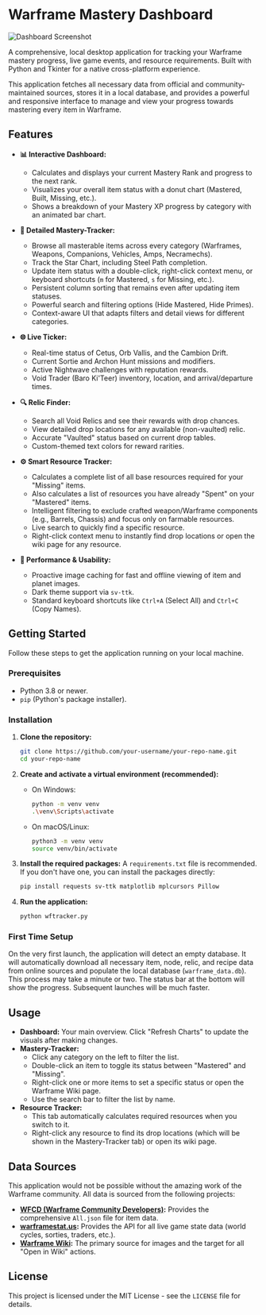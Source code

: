 # Warframe Mastery Dashboard

![Dashboard Screenshot](./path/to/your/screenshot.png) <!-- Replace this with a link to a good screenshot of your app's dashboard -->

A comprehensive, local desktop application for tracking your Warframe mastery progress, live game events, and resource requirements. Built with Python and Tkinter for a native cross-platform experience.

This application fetches all necessary data from official and community-maintained sources, stores it in a local database, and provides a powerful and responsive interface to manage and view your progress towards mastering every item in Warframe.

## Features

-   **📊 Interactive Dashboard:**
    -   Calculates and displays your current Mastery Rank and progress to the next rank.
    -   Visualizes your overall item status with a donut chart (Mastered, Built, Missing, etc.).
    -   Shows a breakdown of your Mastery XP progress by category with an animated bar chart.

-   **📝 Detailed Mastery-Tracker:**
    -   Browse all masterable items across every category (Warframes, Weapons, Companions, Vehicles, Amps, Necramechs).
    -   Track the Star Chart, including Steel Path completion.
    -   Update item status with a double-click, right-click context menu, or keyboard shortcuts (`m` for Mastered, `s` for Missing, etc.).
    -   Persistent column sorting that remains even after updating item statuses.
    -   Powerful search and filtering options (Hide Mastered, Hide Primes).
    -   Context-aware UI that adapts filters and detail views for different categories.

-   **🌐 Live Ticker:**
    -   Real-time status of Cetus, Orb Vallis, and the Cambion Drift.
    -   Current Sortie and Archon Hunt missions and modifiers.
    -   Active Nightwave challenges with reputation rewards.
    -   Void Trader (Baro Ki'Teer) inventory, location, and arrival/departure times.

-   **🔍 Relic Finder:**
    -   Search all Void Relics and see their rewards with drop chances.
    -   View detailed drop locations for any available (non-vaulted) relic.
    -   Accurate "Vaulted" status based on current drop tables.
    -   Custom-themed text colors for reward rarities.

-   **⚙️ Smart Resource Tracker:**
    -   Calculates a complete list of all base resources required for your "Missing" items.
    -   Also calculates a list of resources you have already "Spent" on your "Mastered" items.
    -   Intelligent filtering to exclude crafted weapon/Warframe components (e.g., Barrels, Chassis) and focus only on farmable resources.
    -   Live search to quickly find a specific resource.
    -   Right-click context menu to instantly find drop locations or open the wiki page for any resource.

-   **🚀 Performance & Usability:**
    -   Proactive image caching for fast and offline viewing of item and planet images.
    -   Dark theme support via `sv-ttk`.
    -   Standard keyboard shortcuts like `Ctrl+A` (Select All) and `Ctrl+C` (Copy Names).

## Getting Started

Follow these steps to get the application running on your local machine.

### Prerequisites

-   Python 3.8 or newer.
-   `pip` (Python's package installer).

### Installation

1.  **Clone the repository:**
    ```sh
    git clone https://github.com/your-username/your-repo-name.git
    cd your-repo-name
    ```

2.  **Create and activate a virtual environment (recommended):**
    -   On Windows:
        ```sh
        python -m venv venv
        .\venv\Scripts\activate
        ```
    -   On macOS/Linux:
        ```sh
        python3 -m venv venv
        source venv/bin/activate
        ```

3.  **Install the required packages:**
    A `requirements.txt` file is recommended. If you don't have one, you can install the packages directly:
    ```sh
    pip install requests sv-ttk matplotlib mplcursors Pillow
    ```

4.  **Run the application:**
    ```sh
    python wftracker.py
    ```

### First Time Setup
On the very first launch, the application will detect an empty database. It will automatically download all necessary item, node, relic, and recipe data from online sources and populate the local database (`warframe_data.db`). This process may take a minute or two. The status bar at the bottom will show the progress. Subsequent launches will be much faster.

## Usage

-   **Dashboard:** Your main overview. Click "Refresh Charts" to update the visuals after making changes.
-   **Mastery-Tracker:**
    -   Click any category on the left to filter the list.
    -   Double-click an item to toggle its status between "Mastered" and "Missing".
    -   Right-click one or more items to set a specific status or open the Warframe Wiki page.
    -   Use the search bar to filter the list by name.
-   **Resource Tracker:**
    -   This tab automatically calculates required resources when you switch to it.
    -   Right-click any resource to find its drop locations (which will be shown in the Mastery-Tracker tab) or open its wiki page.

## Data Sources

This application would not be possible without the amazing work of the Warframe community. All data is sourced from the following projects:

-   **[WFCD (Warframe Community Developers)](https://github.com/WFCD/warframe-items):** Provides the comprehensive `All.json` file for item data.
-   **[warframestat.us](https://docs.warframestat.us/):** Provides the API for all live game state data (world cycles, sorties, traders, etc.).
-   **[Warframe Wiki](https://warframe.wiki.gg/):** The primary source for images and the target for all "Open in Wiki" actions.

## License

This project is licensed under the MIT License - see the `LICENSE` file for details.
